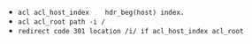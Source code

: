 - `acl acl_host_index    hdr_beg(host) index.`
- `acl acl_root path -i /`
- `redirect code 301 location /i/ if acl_host_index acl_root`
